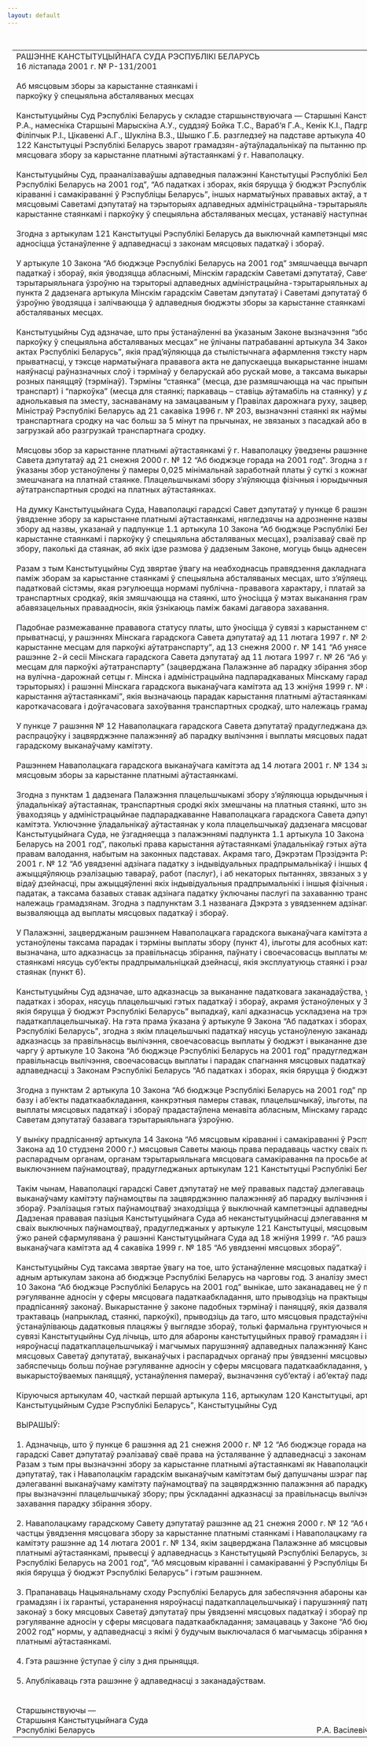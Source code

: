```yaml
---
layout: default
---
```


<div style="margin: 0px auto; width: 1000px;">

<div id="flag">

 

</div>

<div id="fixedWidth">

<div id="body">

<div id="columnSpanned">

<div id="content" style="margin: 10px">

<table>
<colgroup>
<col style="width: 100%" />
</colgroup>
<tbody>
<tr class="odd">
<td><div data-align="center" style="text-transform: uppercase;">
Рашэнне Канстытуцыйнага Суда Рэспублікі Беларусь
</div>
<div data-align="center">
16 лістапада 2001 г. № Р-131/2001
</div>
<div data-align="left" style="width: 400px; margin-top: 20px; margin-bottom: 20px;">
Аб мясцовым зборы за карыстанне стаянкамі і паркоўку ў спецыяльна абсталяваных месцах
</div>
<div data-align="justify">
Канстытуцыйны Суд Рэспублікі Беларусь у складзе старшынствуючага — Старшыні Канстытуцыйнага Суда Васілевіча Р.А., намесніка Старшыні Марыскіна А.У., суддзяў Бойка Т.С., Вараб’я Г.А., Кенік К.I., Падгрушы В.В., Саркісавай Э.А., Філіпчык Р.I., Цікавенкі А.Г., Шукліна В.З., Шышко Г.Б. разгледзеў на падставе артыкула 40 і часткі чацвёртай артыкула 122 Канстытуцыі Рэспублікі Беларусь зварот грамадзян-аўтаўладальнікаў па пытанню правамернасці збірання мясцовага збору за карыстанне платнымі аўтастаянкамі ў г. Наваполацку.
</div>
<div data-align="justify">
 
</div>
<div data-align="justify">
Канстытуцыйны Суд, прааналізаваўшы адпаведныя палажэнні Канстытуцыі Рэспублікі Беларусь, законаў “Аб бюджэце Рэспублікі Беларусь на 2001 год”, “Аб падатках і зборах, якія бяруцца ў бюджэт Рэспублікі Беларусь”, “Аб мясцовым кіраванні і самакіраванні ў Рэспубліцы Беларусь”, іншых нарматыўных прававых актаў, а таксама практыку ўвядзення мясцовымі Саветамі дэпутатаў на тэрыторыях адпаведных адміністрацыйна-тэрытарыяльных адзінак збораў за карыстанне стаянкамі і паркоўку ў спецыяльна абсталяваных месцах, устанавіў наступнае.
</div>
<div data-align="justify">
 
</div>
<div data-align="justify">
Згодна з артыкулам 121 Канстытуцыі Рэспублікі Беларусь да выключнай кампетэнцыі мясцовых Саветаў дэпутатаў адносіцца ўстанаўленне ў адпаведнасці з законам мясцовых падаткаў і збораў.
</div>
<div data-align="justify">
 
</div>
<div data-align="justify">
У артыкуле 10 Закона “Аб бюджэце Рэспублікі Беларусь на 2001 год” змяшчаецца вычарпальны пералік мясцовых падаткаў і збораў, якія ўводзяцца абласнымі, Мінскім гарадскім Саветамі дэпутатаў, Саветамі дэпутатаў базавага тэрытарыяльнага ўзроўню на тэрыторыі адпаведных адміністрацыйна-тэрытарыяльных адзінак. Згодна з абзацам другім пункта 2 дадзенага артыкула Мінскім гарадскім Саветам дэпутатаў і Саветамі дэпутатаў базавага тэрытарыяльнага ўзроўню ўводзяцца і залічваюцца ў адпаведныя бюджэты зборы за карыстанне стаянкамі і паркоўку ў спецыяльна абсталяваных месцах.
</div>
<div data-align="justify">
 
</div>
<div data-align="justify">
Канстытуцыйны Суд адзначае, што пры ўстанаўленні ва ўказаным Законе вызначэння “збор за карыстанне стаянкамі і паркоўку ў спецыяльна абсталяваных месцах” не ўлічаны патрабаванні артыкула 34 Закона “Аб нарматыўных прававых актах Рэспублікі Беларусь”, якія прад’яўляюцца да стылістычнага афармлення тэксту нарматыўнага прававога акта. У прыватнасці, у тэксце нарматыўнага прававога акта не дапускаецца выкарыстанне іншамоўных запазычанняў пры наяўнасці раўназначных слоў і тэрмінаў у беларускай або рускай мове, а таксама выкарыстанне ў адным і тым жа сэнсе розных паняццяў (тэрмінаў). Тэрміны “стаянка” (месца, дзе размяшчаюцца на час прыпынку; месца, дзе часова стаіць транспарт) і “паркоўка” (месца для стаянкі; паркаваць – ставіць аўтамабіль на стаянку) у дадзеным выпадку аднолькавыя па зместу, заснаванаму на замацаваным у Правілах дарожнага руху, зацверджаных пастановай Кабінета Міністраў Рэспублікі Беларусь ад 21 сакавіка 1996 г. № 203, вызначэнні стаянкі як наўмыснага спынення руху транспартнага сродку на час больш за 5 мінут па прычынах, не звязаных з пасадкай або высадкай пасажыраў ці загрузкай або разгрузкай транспартнага сродку.
</div>
<div data-align="justify">
 
</div>
<div data-align="justify">
Мясцовы збор за карыстанне платнымі аўтастаянкамі ў г. Наваполацку ўведзены рашэннем Наваполацкага гарадскога Савета дэпутатаў ад 21 снежня 2000 г. № 12 “Аб бюджэце горада на 2001 год”. Згодна з пунктам 6 гэтага рашэння ўказаны збор устаноўлены ў памеры 0,025 мінімальнай заработнай платы ў суткі з кожнага аўтатранспартнага сродку, змешчанага на платнай стаянке. Плацельшчыкамі збору з’яўляюцца фізічныя і юрыдычныя асобы, якія змяшчаюць свае аўтатранспартныя сродкі на платных аўтастаянках.
</div>
<div data-align="justify">
 
</div>
<div data-align="justify">
На думку Канстытуцыйнага Суда, Наваполацкі гарадскі Савет дэпутатаў у пункце 6 рашэння, што прадугледжвае ўвядзенне збору за карыстанне платнымі аўтастаянкамі, нягледзячы на адрозненне назвы дадзенага віду мясцовага збору ад назвы, указанай у падпункце 1.1 артыкула 10 Закона “Аб бюджэце Рэспублікі Беларусь на 2001 год” (збор за карыстанне стаянкамі і паркоўку ў спецыяльна абсталяваных месцах), рэалізаваў сваё права на ўстанаўленне мясцовага збору, паколькі да стаянак, аб якіх ідзе размова ў дадзеным Законе, могуць быць аднесены і платныя аўтастаянкі.
</div>
<div data-align="justify">
 
</div>
<div data-align="justify">
Разам з тым Канстытуцыйны Суд звяртае ўвагу на неабходнасць правядзення дакладнага прававога размежавання паміж зборам за карыстанне стаянкамі ў спецыяльна абсталяваных месцах, што з’яўляецца складанай часткай падатковай сістэмы, якая рэгулюецца нормамі публічна-прававога характару, і платай за паслугі па захаванню транспартных сродкаў, якія змяшчаюцца на стаянкі, што ўносіцца ў мэтах выканання грамадзянска-прававых абавязацельных праваадносін, якія ўзнікаюць паміж бакамі дагавора захавання.
</div>
<div data-align="justify">
 
</div>
<div data-align="justify">
Падобнае размежаванне прававога статусу платы, што ўносіцца ў сувязі з карыстаннем стаянкамі, бачыцца, у прыватнасці, у рашэннях Мінскага гарадскога Савета дэпутатаў ад 11 лютага 1997 г. № 26 “Аб увядзенні збору за карыстанне месцам для паркоўкі аўтатранспарту”, ад 13 снежня 2000 г. № 141 “Аб унясенні змяненняў і дапаўненняў у рашэнне 2-й сесіі Мінскага гарадскога Савета дэпутатаў ад 11 лютага 1997 г. № 26 “Аб увядзенні збору за карыстанне месцам для паркоўкі аўтатранспарту” (зацверджана Палажэнне аб парадку збірання збору за паркоўку аўтатранспарту на вулічна-дарожнай сетцы г. Мінска і адміністрацыйна падпарадкаваных Мінскаму гарадскому выканаўчаму камітэту тэрыторыях) і рашэнні Мінскага гарадскога выканаўчага камітэта ад 13 жніўня 1999 г. № 803 “Аб зацвярджэнні Правіл карыстання аўтастаянкамі”, якія вызначаюць парадак карыстання платнымі аўтастаянкамі, прызначанымі для кароткачасовага і доўгачасовага захоўвання транспартных сродкаў, што належаць грамадзянам і арганізацыям.
</div>
<div data-align="justify">
 
</div>
<div data-align="justify">
У пункце 7 рашэння № 12 Наваполацкага гарадскога Савета дэпутатаў прадугледжана дэлегаванне паўнамоцтваў на распрацоўку і зацвярджэнне палажэнняў аб парадку вылічэння і выплаты мясцовых падаткаў і збораў Наваполацкаму гарадскому выканаўчаму камітэту.
</div>
<div data-align="justify">
 
</div>
<div data-align="justify">
Рашэннем Наваполацкага гарадскога выканаўчага камітэта ад 14 лютага 2001 г. № 134 зацверджана Палажэнне аб мясцовым зборы за карыстанне платнымі аўтастаянкамі.
</div>
<div data-align="justify">
 
</div>
<div data-align="justify">
Згодна з пунктам 1 дадзенага Палажэння плацельшчыкамі збору з’яўляюцца юрыдычныя і фізічныя асобы, уключаючы ўладальнікаў аўтастаянак, транспартныя сродкі якіх змешчаны на платныя стаянкі, што знаходзяцца на тэрыторыях, якія ўваходзяць у адміністрацыйнае падпарадкаванне Наваполацкага гарадскога Савета дэпутатаў і гарадскога выканаўчага камітэта. Уключэнне ўладальнікаў аўтастаянак у кола плацельшчыкаў дадзенага мясцовага збору, на думку Канстытуцыйнага Суда, не ўзгадняецца з палажэннямі падпункта 1.1 артыкула 10 Закона “Аб бюджэце Рэспублікі Беларусь на 2001 год”, паколькі права карыстання аўтастаянкамі ўладальнікаў гэтых аўтастаянак належыць ім у сувязі з правам валодання, набытым на законных падставах. Акрамя таго, Дэкрэтам Прэзідэнта Рэспублікі Беларусь ад 17 мая 2001 г. № 12 “Аб увядзенні адзінага падатку з індывідуальных прадпрымальнікаў і іншых фізічных асоб, якія ажыццяўляюць рэалізацыю тавараў, работ (паслуг), і аб некаторых пытаннях, звязаных з указанай дзейнасцю” ў Пералік відаў дзейнасці, пры ажыццяўленні якіх індывідуальныя прадпрымальнікі і іншыя фізічныя асобы выплачваюць адзіны падатак, а таксама базавых ставак адзінага падатку ўключаны паслугі па захаванню транспартных сродкаў, што належаць грамадзянам. Згодна з падпунктам 3.1 названага Дэкрэта з увядзеннем адзінага падатку яго плацельшчыкі вызваляюцца ад выплаты мясцовых падаткаў і збораў.
</div>
<div data-align="justify">
 
</div>
<div data-align="justify">
У Палажэнні, зацверджаным рашэннем Наваполацкага гарадскога выканаўчага камітэта ад 14 лютага 2001 г. № 134, устаноўлены таксама парадак і тэрміны выплаты збору (пункт 4), ільготы для асобных катэгорый грамадзян (пункт 5), вызначана, што адказнасць за правільнасць збірання, паўнату і своечасовасць выплаты мясцовага збору за карыстанне стаянкамі нясуць суб’екты прадпрымальніцкай дзейнасці, якія эксплуатуюць стаянкі і рэалізуюць паслугі платных стаянак (пункт 6).
</div>
<div data-align="justify">
 
</div>
<div data-align="justify">
Канстытуцыйны Суд адзначае, што адказнасць за выкананне падатковага заканадаўства, у тым ліку аб мясцовых падатках і зборах, нясуць плацельшчыкі гэтых падаткаў і збораў, акрамя ўстаноўленых у Законе “Аб падатках і зборах, якія бяруцца ў бюджэт Рэспублікі Беларусь” выпадкаў, калі адказнасць ускладзена на трэціх асоб – крыніц даходу для падаткаплацельшчыкаў. На гэта прама ўказана ў артыкуле 9 Закона “Аб падатках і зборах, якія бяруцца ў бюджэт Рэспублікі Беларусь”, згодна з якім плацельшчыкі падаткаў нясуць устаноўленую заканадаўствам Рэспублікі Беларусь адказнасць за правільнасць вылічэння, своечасовасць выплаты ў бюджэт і выкананне дзеючага заканадаўства. У сваю чаргу ў артыкуле 10 Закона “Аб бюджэце Рэспублікі Беларусь на 2001 год” прадугледжана, што адказнасць за правільнасць вылічэння, своечасовасць выплаты і парадак спагнання мясцовых падаткаў і збораў устанаўліваюцца ў адпаведнасці з Законам Рэспублікі Беларусь “Аб падатках і зборах, якія бяруцца ў бюджэт Рэспублікі Беларусь”.
</div>
<div data-align="justify">
 
</div>
<div data-align="justify">
Згодна з пунктам 2 артыкула 10 Закона “Аб бюджэце Рэспублікі Беларусь на 2001 год” права самастойна вызначаць базу і аб’екты падаткаабкладання, канкрэтныя памеры ставак, плацельшчыкаў, ільготы, парадак вылічэння і тэрміны выплаты мясцовых падаткаў і збораў прадастаўлена менавіта абласным, Мінскаму гарадскому Саветам дэпутатаў і Саветам дэпутатаў базавага тэрытарыяльнага ўзроўню.
</div>
<div data-align="justify">
 
</div>
<div data-align="justify">
У выніку прадпісанняў артыкула 14 Закона “Аб мясцовым кіраванні і самакіраванні ў Рэспубліцы Беларусь” (у рэдакцыі Закона ад 10 студзеня 2000 г.) мясцовыя Саветы маюць права перадаваць частку сваіх паўнамоцтваў выканаўчым і распарадчым органам, органам тэрытарыяльнага мясцовага самакіравання па просьбе або са згоды гэтых органаў, за выключэннем паўнамоцтваў, прадугледжаных артыкулам 121 Канстытуцыі Рэспублікі Беларусь.
</div>
<div data-align="justify">
 
</div>
<div data-align="justify">
Такім чынам, Наваполацкі гарадскі Савет дэпутатаў не меў прававых падстаў дэлегаваць Наваполацкаму гарадскому выканаўчаму камітэту паўнамоцтвы па зацвярджэнню палажэнняў аб парадку вылічэння і выплаты мясцовых падаткаў і збораў. Рэалізацыя гэтых паўнамоцтваў знаходзіцца ў выключнай кампетэнцыі адпаведных мясцовых Саветаў дэпутатаў. Дадзеная прававая пазіцыя Канстытуцыйнага Суда аб неканстытуцыйнасці дэлегавання мясцовымі Саветамі дэпутатаў сваіх выключных паўнамоцтваў, прадугледжаных у артыкуле 121 Канстытуцыі, мясцовым выканаўчым камітэтам была ўжо раней сфармулявана ў рашэнні Канстытуцыйнага Суда ад 18 жніўня 1999 г. “Аб рашэнні Гродзенскага гарадскога выканаўчага камітэта ад 4 сакавіка 1999 г. № 185 “Аб увядзенні мясцовых збораў”.
</div>
<div data-align="justify">
 
</div>
<div data-align="justify">
Канстытуцыйны Суд таксама звяртае ўвагу на тое, што ўстанаўленне мясцовых падаткаў і збораў рэгулюецца толькі адным артыкулам закона аб бюджэце Рэспублікі Беларусь на чарговы год. З аналізу зместу палажэнняў норм артыкула 10 Закона “Аб бюджэце Рэспублікі Беларусь на 2001 год” вынікае, што заканадавец не ў поўным аб’ёме забяспечвае рэгуляванне адносін у сферы мясцовага падаткаабкладання, што прыводзіць на практыцы да рознага роду адхіленняў ад прадпісанняў законаў. Выкарыстанне ў законе падобных тэрмінаў і паняццяў, якія дазваляюць да таго ж шырока іх трактаваць (напрыклад, стаянкі, паркоўкі), прыводзіць да таго, што мясцовыя прадстаўнічыя і выканаўчыя органы ўстанаўліваюць дадатковыя плацяжы ў выглядзе збораў, толькі фармальна грунтуючыся на прадпісаннях закона. У гэтай сувязі Канстытуцыйны Суд лічыць, што для абароны канстытуцыйных правоў грамадзян і іх гарантыі, для ўстаранення няроўнасці падаткаплацельшчыкаў і магчымых парушэнняў адпаведных палажэнняў Канстытуцыі і законаў з боку мясцовых Саветаў дэпутатаў, выканаўчых і распарадчых органаў пры ўвядзенні мясцовых падаткаў і збораў неабходна забяспечыць больш поўнае рэгуляванне адносін у сферы мясцовага падаткаабкладання, у тым ліку ў частцы выкарыстоўваемых паняццяў, устанаўлення памераў, вызначэння суб’ектаў і аб’ектаў падаткаабкладання.
</div>
<div data-align="justify">
 
</div>
<div data-align="justify">
Кіруючыся артыкулам 40, часткай першай артыкула 116, артыкулам 120 Канстытуцыі, артыкуламі 7, 36, 38 Закона “Аб Канстытуцыйным Судзе Рэспублікі Беларусь”, Канстытуцыйны Суд
</div>
<div data-align="justify">
 
</div>
<div data-align="center">
ВЫРАШЫЎ:
</div>
<div>
 
</div>
<div data-align="justify">
1. Адзначыць, што ў пункце 6 рашэння ад 21 снежня 2000 г. № 12 “Аб бюджэце горада на 2001 год” Наваполацкі гарадскі Савет дэпутатаў рэалізаваў сваё права на ўсталяванне ў адпаведнасці з законам мясцовых падаткаў і збораў. Разам з тым пры вызначэнні збору за карыстанне платнымі аўтастаянкамі як Наваполацкім гарадскім Саветам дэпутатаў, так і Наваполацкім гарадскім выканаўчым камітэтам быў дапушчаны шэраг парушэнняў, у прыватнасці, пры дэлегаванні выканаўчаму камітэту паўнамоцтваў па зацвярджэнню палажэння аб парадку вылічэння і выплаты збору; пры вызначэнні плацельшчыкаў збору; пры ўскладанні адказнасці за правільнасць вылічэння, своечасовасць выплаты і захавання парадку збірання збору.
</div>
<div data-align="justify">
 
</div>
<div data-align="justify">
2. Наваполацкаму гарадскому Савету дэпутатаў рашэнне ад 21 снежня 2000 г. № 12 “Аб бюджэце горада на 2001 год” у частцы ўвядзення мясцовага збору за карыстанне платнымі стаянкамі і Наваполацкаму гарадскому выканаўчаму камітэту рашэнне ад 14 лютага 2001 г. № 134, якім зацверджана Палажэнне аб мясцовым зборы за карыстанне платнымі аўтастаянкамі, прывесці ў адпаведнасць з Канстытуцыяй Рэспублікі Беларусь, законамі “Аб бюджэце Рэспублікі Беларусь на 2001 год”, “Аб мясцовым кіраванні і самакіраванні ў Рэспубліцы Беларусь”, “Аб падатках і зборах, якія бяруцца ў бюджэт Рэспублікі Беларусь” і гэтым рашэннем.
</div>
<div data-align="justify">
 
</div>
<div data-align="justify">
3. Прапанаваць Нацыянальнаму сходу Рэспублікі Беларусь для забеспячэння абароны канстытуцыйных правоў грамадзян і іх гарантыі, устаранення няроўнасці падаткаплацельшчыкаў і парушэнняў патрабаванняў Канстытуцыі і законаў з боку мясцовых Саветаў дэпутатаў пры ўвядзенні мясцовых падаткаў і збораў прадугледзець больш поўнае рэгуляванне адносін у сферы мясцовага падаткаабкладання; замацаваць у Законе “Аб бюджэце Рэспублікі Беларусь на 2002 год” нормы, у адпаведнасці з якімі ў будучым выключалася б магчымасць збірання мясцовага збору за карыстанне платнымі аўтастаянкамі.
</div>
<div data-align="justify">
 
</div>
<div data-align="justify">
4. Гэта рашэнне ўступае ў сілу з дня прыняцця.
</div>
<div data-align="justify">
 
</div>
<div data-align="justify">
5. Апублікаваць гэта рашэнне ў адпаведнасці з заканадаўствам.
</div>
<div data-align="justify">
 
</div>
<div>
 
</div>
<div>
Старшынствуючы —
</div>
<div>
Старшыня Канстытуцыйнага Суда
</div>
<div>
Рэспублікі Беларусь<span>                                                                                                         Р.А. Васілевіч</span>
</div></td>
</tr>
</tbody>
</table>

</div>

<div class="terminator">

 

</div>

</div>

</div>

</div>

</div>
